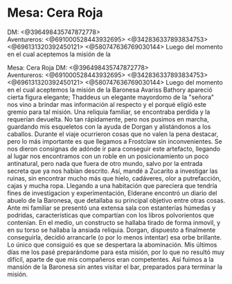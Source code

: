 # Mesa: Cera Roja
DM: <@396498435747872778>  
Aventureros: <@691000528443932695> <@342836337893834753> <@696131320392450121> <@580747636769030144> 
Luego del momento en el cual aceptemos la misión de la

Mesa: Cera Roja
DM: <@396498435747872778>  
Aventureros: <@691000528443932695> <@342836337893834753> <@696131320392450121> <@580747636769030144> 
Luego del momento en el cual aceptemos la misión de la Baronesa Avariss Bathory apareció cierta figura elegante; Thaddeus un elegante mayordomo de la "señora" nos vino a brindar mas información al respecto y el porqué eligió este gremio para tal misión. Una reliquia familiar, se encontraba perdida y la requerían devuelta. No tan rápidamente, pero nos pusimos en marcha, guardando mis esqueletos con la ayuda de Dorgan y alistándonos a los caballos. Durante el viaje ocurrieron cosas que no valen la pena destacar, pero lo más importante es que llegamos a Frostclaw sin inconvenientes. Se nos dieron consignas de adónde ir para conseguir este artefacto, llegando al lugar nos encontramos con un roble en un posicionamiento un poco antinatural, pero nada que fuera de otro mundo, salvo por la entrada secreta que ya nos habían descrito.
Así, mandé a Zucarito a investigar las ruinas, sin encontrar mucho más que hielo, cadáveres, olor a putrefacción, cajas y mucha ropa. Llegando a una habitación que pareciera que tendría fines de investigacion y experimentación, Elderane encontró un diario del abuelo de la Baronesa, que detallaba su principal objetivo entre otras cosas. Ante mi familiar se presentó una extensa sala con estanterías húmedas y podridas, características que compartían con los libros polvorientos que contenían. En el medio, un constructo se hallaba tirado de forma inmovil, y en su torso se hallaba la ansiada reliquia. Dorgan, dispuesto a finalmente conseguirla, decidió arrancarle (o por lo menos intentar) esa orbe brillante. Lo único que consiguió es que se despertara la abominación.
 Mis últimos días me los pasé preparándome para esta misión, por lo que no resultó muy difícil, aparte de que mis compañeros eran competentes. Así fuimos a la mansión de la Baronesa sin antes visitar el bar, preparados para terminar la misión.

